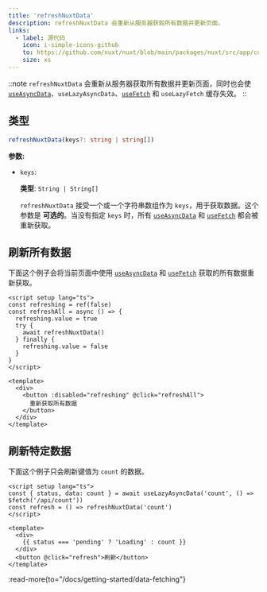 ```yaml
---
title: 'refreshNuxtData'
description: refreshNuxtData 会重新从服务器获取所有数据并更新页面。
links:
  - label: 源代码
    icon: i-simple-icons-github
    to: https://github.com/nuxt/nuxt/blob/main/packages/nuxt/src/app/composables/asyncData.ts
    size: xs
---
```


::note
`refreshNuxtData` 会重新从服务器获取所有数据并更新页面，同时也会使 [`useAsyncData`](/docs/api/composables/use-async-data)、`useLazyAsyncData`、[`useFetch`](/docs/api/composables/use-fetch) 和 `useLazyFetch` 缓存失效。
::

## 类型

```ts
refreshNuxtData(keys?: string | string[])
```

**参数:**

* `keys`:

    **类型**: `String | String[]`

    `refreshNuxtData` 接受一个或一个字符串数组作为 `keys`，用于获取数据。这个参数是 **可选的**。当没有指定 `keys` 时，所有 [`useAsyncData`](/docs/api/composables/use-async-data) 和 [`useFetch`](/docs/api/composables/use-fetch) 都会被重新获取。

## 刷新所有数据

下面这个例子会将当前页面中使用 [`useAsyncData`](/docs/api/composables/use-async-data) 和 [`useFetch`](/docs/api/composables/use-fetch) 获取的所有数据重新获取。

```vue [pages/some-page.vue]
<script setup lang="ts">
const refreshing = ref(false)
const refreshAll = async () => {
  refreshing.value = true
  try {
    await refreshNuxtData()
  } finally {
    refreshing.value = false
  }
}
</script>

<template>
  <div>
    <button :disabled="refreshing" @click="refreshAll">
      重新获取所有数据
    </button>
  </div>
</template>
```

## 刷新特定数据

下面这个例子只会刷新键值为 `count` 的数据。

```vue [pages/some-page.vue]
<script setup lang="ts">
const { status, data: count } = await useLazyAsyncData('count', () => $fetch('/api/count'))
const refresh = () => refreshNuxtData('count')
</script>

<template>
  <div>
    {{ status === 'pending' ? 'Loading' : count }}
  </div>
  <button @click="refresh">刷新</button>
</template>
```

:read-more{to="/docs/getting-started/data-fetching"}
